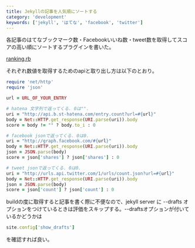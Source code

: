 ```yaml
---
title: Jekyllの記事を人気順にソートする
category: 'development'
keywords: ['jekyll', 'はてな', 'facebook', 'twitter']
---
```


各記事のはてなブックマーク数・Facebookいいね数・tweet数を取得してスコアの高い順にソートするプラグインを書いた。

[ranking.rb](https://github.com/Mrk1869/source-mrk1869.github.com/blob/master/_plugins/ranking.rb)

それぞれ数値を取得するためのapiと取り出し方は以下のとおり。

```ruby
require 'net/http'
require 'json'

url = URL_OF_YOUR_ENTRY

# hatena 文字列で返ってくる. 0は"".
uri = "http://api.b.st-hatena.com/entry.count?url=#{url}"
body = Net::HTTP.get_response(URI.parse(uri)).body
score = body != "" ? body.to_i : 0

# facebook jsonで返ってくる. 0は0.
uri = "http://graph.facebook.com/#{url}"
body = Net::HTTP.get_response(URI.parse(uri)).body
json = JSON.parse(body)
score = json['shares'] ? json['shares'] : 0

# tweet jsonで返ってくる. 0は0.
uri = "http://urls.api.twitter.com/1/urls/count.json?url=#{url}"
body = Net::HTTP.get_response(URI.parse(uri)).body
json = JSON.parse(body)
score = json['count'] ? json['count'] : 0
```

buildの度に取得すると記事を書く際に不便なので、jekyll server に --drafts オプションをつけているときは評価をスキップする。--draftsオプションが付いているかどうかは

```ruby
site.config['show_drafts']
```

を確認すれば良い。
